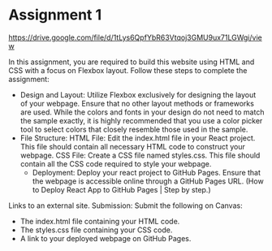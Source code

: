 # Assignment 1

https://drive.google.com/file/d/1tLys6QpfYbR63Vtqoj3GMU9ux71LGWgi/view

In this assignment, you are required to build this website using HTML and CSS with a focus on Flexbox layout. Follow these steps to complete the assignment:

- Design and Layout: Utilize Flexbox exclusively for designing the layout of your webpage. Ensure that no other layout methods or frameworks are used. While the colors and fonts in your design do not need to match the sample exactly, it is highly recommended that you use a color picker tool to select colors that closely resemble those used in the sample.
- File Structure:
   HTML File: Edit the index.html file in your React project. This file should contain all necessary HTML code to construct your webpage.
  CSS File: Create a CSS file named styles.css. This file should contain all the CSS code required to style your webpage.
  - Deployment: Deploy your react project to GitHub Pages. Ensure that the webpage is accessible online through a GitHub Pages URL. (How to Deploy React App to GitHub Pages | Step by step.) 

Links to an external site.
Submission: Submit the following on Canvas:
 - The index.html file containing your HTML code.
 - The styles.css file containing your CSS code.
 - A link to your deployed webpage on GitHub Pages.


